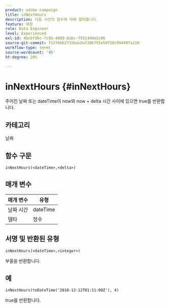 ```yaml
---
product: adobe campaign
title: inNextHours
description: 다음 시간의 함수에 대해 알아봅니다.
feature: 여정
role: Data Engineer
level: Experienced
exl-id: 4bcbfdbc-fc95-4089-8abc-f9314dde2c06
source-git-commit: 712f66b2715bac0af206755e59728c95499fa110
workflow-type: tm+mt
source-wordcount: '45'
ht-degree: 20%

---
```


# inNextHours {#inNextHours}

주어진 날짜 또는 dateTime이 now와 now + delta 시간 사이에 있으면 true를 반환합니다.

## 카테고리

날짜

## 함수 구문

`inNextHours(<dateTime>,<delta>)`

## 매개 변수

| 매개 변수 | 유형 |
|-----------|------------------|
| 날짜 시간 | dateTime |
| 델타 | 정수 |

## 서명 및 반환된 유형

`inNextHours(<dateTime>,<integer>)`

부울을 반환합니다.

## 예

`inNextHours(toDateTime('2010-12-12T01:11:00Z'), 4)`

true를 반환합니다.
